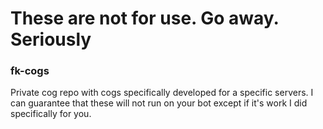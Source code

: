 # These are not for use. Go away. Seriously
### fk-cogs
Private cog repo with cogs specifically developed for a specific servers. I can guarantee that these will not run on your bot except if it's work I did specifically for you.

